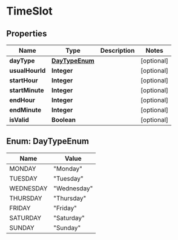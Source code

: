 

# TimeSlot

## Properties

Name | Type | Description | Notes
------------ | ------------- | ------------- | -------------
**dayType** | [**DayTypeEnum**](#DayTypeEnum) |  |  [optional]
**usualHourId** | **Integer** |  |  [optional]
**startHour** | **Integer** |  |  [optional]
**startMinute** | **Integer** |  |  [optional]
**endHour** | **Integer** |  |  [optional]
**endMinute** | **Integer** |  |  [optional]
**isValid** | **Boolean** |  |  [optional]



## Enum: DayTypeEnum

Name | Value
---- | -----
MONDAY | &quot;Monday&quot;
TUESDAY | &quot;Tuesday&quot;
WEDNESDAY | &quot;Wednesday&quot;
THURSDAY | &quot;Thursday&quot;
FRIDAY | &quot;Friday&quot;
SATURDAY | &quot;Saturday&quot;
SUNDAY | &quot;Sunday&quot;



